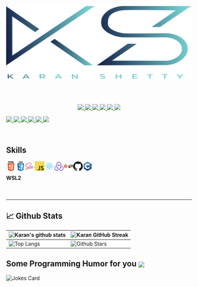 <div style="width:100%;">
    <img src="./assets/logo.svg" alt="karan-shetty-logo" height="200px" width="100%" />
</div>

<br /><br />

<p align="center">
    <a href="https://www.x.com/mokkapps">
        <img src="https://img.shields.io/badge/twitter-%231DA1F2.svg?&style=for-the-badge&logo=twitter&logoColor=white" height=25>
    </a>
    <a href="https://www.linkedin.com/in/mokkapps">
        <img src="https://img.shields.io/badge/linkedin-%230077B5.svg?&style=for-the-badge&logo=linkedin&logoColor=white" height=25>
    </a>
    <a href="https://www.instagram.com/mokkapps/">
        <img src="https://img.shields.io/badge/instagram-%23E4405F.svg?&style=for-the-badge&logo=instagram&logoColor=white" height=25>
    </a>
    <a href="https://www.youtube.com/@mokkapps">
        <img src="https://img.shields.io/badge/youtube-%2312100E.svg?&style=for-the-badge&logo=youtube&logoColor=white" height=25>
    </a>
    <a href="https://medium.com/@MokkappsDev">
        <img src="https://img.shields.io/badge/medium-%2312100E.svg?&style=for-the-badge&logo=medium&logoColor=white" height=25>
    </a>
    <a href="https://dev.to/mokkapps">
        <img src="https://img.shields.io/badge/DEV.TO-%230A0A0A.svg?&style=for-the-badge&logo=dev-dot-to&logoColor=white" >
    </a>
</p>

<p >
    <a href="https://linkedin.com/in/shettykaran21">
        <img src="https://img.shields.io/badge/linkedin-%230077B5.svg?&style=for-the-badge&logo=linkedin&logoColor=white"/>
    </a>
    <a href="https://leetcode.com/u/shettykaran21/">
        <img src="https://img.shields.io/badge/-LeetCode-FFA116?style=for-the-badge&logo=LeetCode&logoColor=black"/>
    </a>
    <a href="https://www.reddit.com/user/shettykaran21/">
        <img src="https://img.shields.io/badge/Reddit-FF4500?style=for-the-badge&logo=reddit&logoColor=white"/>
    </a>
    <a href="https://x.com/shettykaran21">
        <img src="https://img.shields.io/badge/X-000000?style=for-the-badge&logo=x&logoColor=white"/>
    </a>
    <a href="https://www.github.com/shettykaran21">
        <img src="https://img.shields.io/badge/GitHub-100000?style=for-the-badge&logo=github&logoColor=white"/>
    </a>
    <a href="https://www.instagram.com/karan_shetty_2110/">
        <img src="https://img.shields.io/badge/Instagram-E4405F?style=for-the-badge&logo=instagram&logoColor=white" height=25/>
    </a>
</p>

<br />

## Skills

<img align="left" alt="HTML5" width="26px" src="https://raw.githubusercontent.com/github/explore/80688e429a7d4ef2fca1e82350fe8e3517d3494d/topics/html/html.png" />
<img >
<img align="left" alt="Css" width="26px" src="https://raw.githubusercontent.com/github/explore/80688e429a7d4ef2fca1e82350fe8e3517d3494d/topics/css/css.png" />
<img align="left" alt="Sass" width="26px" src="https://raw.githubusercontent.com/github/explore/80688e429a7d4ef2fca1e82350fe8e3517d3494d/topics/sass/sass.png" />
<img align="left" alt="JavaScript" width="26px" src="https://raw.githubusercontent.com/github/explore/80688e429a7d4ef2fca1e82350fe8e3517d3494d/topics/javascript/javascript.png" />
<img align="left" alt="React" width="26px" src="https://raw.githubusercontent.com/github/explore/80688e429a7d4ef2fca1e82350fe8e3517d3494d/topics/react/react.png" />
<img align="left" alt="React" width="26px" src="https://raw.githubusercontent.com/github/explore/80688e429a7d4ef2fca1e82350fe8e3517d3494d/topics/redux/redux.png" />
<img align="left" alt="Git" width="26px" src="https://raw.githubusercontent.com/github/explore/80688e429a7d4ef2fca1e82350fe8e3517d3494d/topics/git/git.png" />
<img align="left" alt="GitHub" width="26px" src="https://raw.githubusercontent.com/github/explore/78df643247d429f6cc873026c0622819ad797942/topics/github/github.png" />
<img align="left" alt="GitHub" width="26px" src="https://raw.githubusercontent.com/github/explore/78df643247d429f6cc873026c0622819ad797942/topics/cpp/cpp.png" />
<h4>WSL2</h4>

<br />

---

<h2> 📈 Github Stats </h2>

| ![Karan's github stats](https://github-readme-stats.vercel.app/api?username=shettykaran21&show_icons=true&theme=radical)              | ![Karan GitHub Streak](https://github-readme-streak-stats.herokuapp.com/?user=shettykaran21&theme=radical)                                                                                                             |
| ------------------------------------------------------------------------------------------------------------------------------------- | ---------------------------------------------------------------------------------------------------------------------------------------------------------------------------------------------------------------------- |
| ![Top Langs](https://github-readme-stats.vercel.app/api/top-langs/?username=shettykaran21&langs_count=8&theme=radical&layout=compact) | ![Github Stars](https://github-readme-stats.vercel.app/api?username=shettykaran21&show_icons=true&locale=en&count_private=true&hide_rank=true&custom_title=My%20GitHub%20Stats&disable_animations=false&theme=radical) |

<h2> Some Programming Humor for you <img align ='center' src='https://media2.giphy.com/media/UQDSBzfyiBKvgFcSTw/giphy.gif?cid=ecf05e47p3cd513axbek3f56ti3jzizq8hincw20jauyyfyw&rid=giphy.gif' width = '32px'></h2>

![Jokes Card](https://readme-jokes.vercel.app/api?theme=radical)
